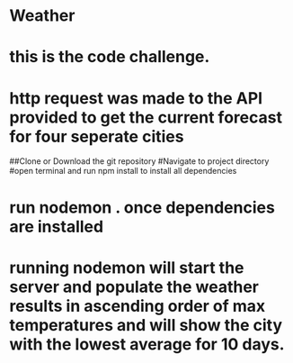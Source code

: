 # Weather
# this is the code challenge. 
# http request was made to the API provided to get the current forecast for four seperate cities

##Clone or Download the git repository
#Navigate to project directory
#open terminal and run npm install to install all dependencies

# run nodemon . once dependencies are installed
# running nodemon will start the server and populate the weather results in ascending order of max temperatures and will show the city with the lowest average for 10 days. 

